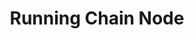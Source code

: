 ---
title: Running Chain Node
slug: /guides/run-a-chain-node
description: A guide for setting up and running a a single Chain Node.
keywords:
  [
    Chain Node setup,
    running a node,
    Chain node,
    run a Chain node,
    hardware requirements,
    node synchronization,
    node snapshots,
    Chain chain,
    Chain blockchain,
    Chain network,
    node deployment,
    Ethereum node,
  ]
---